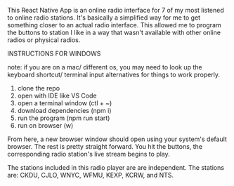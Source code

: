 This React Native App is an online radio interface for 7 of my most listened to online radio stations. It's basically a simplified way for me to get something closer to an actual radio interface. This allowed me to program the buttons to station I like in a way that wasn't available with other online radios or physical radios.

INSTRUCTIONS FOR WINDOWS 

note: if you are on a mac/ different os, you may need to look up the keyboard shortcut/ terminal input alternatives for things to work properly.

1) clone the repo
2) open with IDE like VS Code
3) open a terminal window (ctl + ~) 
4) download dependencies (npm i)
5) run the program (npm run start)
6) run on browser (w)

From here, a new browser window should open using your system's default browser. The rest is pretty straight forward. You hit the buttons, the corresponding radio station's live stream begins to play. 

The stations included in this radio player are are independent. The stations are: CKDU, CJLO, WNYC, WFMU, KEXP, KCRW, and NTS. 
